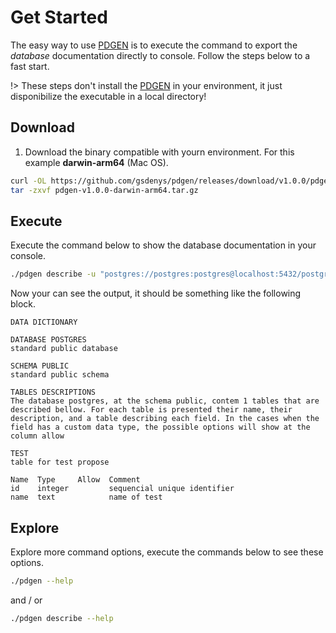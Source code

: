 # Get Started

The easy way to use [PDGEN](https://gsdenys.github.io/pdgen) is to execute the command to export the _database_ documentation directly to console. Follow the steps below to a fast start.

!> These steps don't install the [PDGEN](https://gsdenys.github.io/pdgen) in your environment, it just disponibilize the executable in a local directory!

## Download

1. Download the binary compatible with yourn environment. For this example  __darwin-arm64__ (Mac OS).

```bash
curl -OL https://github.com/gsdenys/pdgen/releases/download/v1.0.0/pdgen-v1.0.0-darwin-arm64.tar.gz
tar -zxvf pdgen-v1.0.0-darwin-arm64.tar.gz
```

## Execute

Execute the command below to show the database documentation in your console.

```bash
./pdgen describe -u "postgres://postgres:postgres@localhost:5432/postgres?sslmode=disable"
```

Now your can see the output, it should be something like the following block.

```
DATA DICTIONARY

DATABASE POSTGRES
standard public database

SCHEMA PUBLIC
standard public schema

TABLES DESCRIPTIONS
The database postgres, at the schema public, contem 1 tables that are described bellow. For each table is presented their name, their description, and a table describing each field. In the cases when the field has a custom data type, the possible options will show at the column allow

TEST
table for test propose

Name  Type     Allow  Comment                       
id    integer         sequencial unique identifier  
name  text            name of test                  
```

## Explore

Explore more command options, execute the commands below to see these options.

```bash
./pdgen --help
```

and / or

```bash
./pdgen describe --help
```